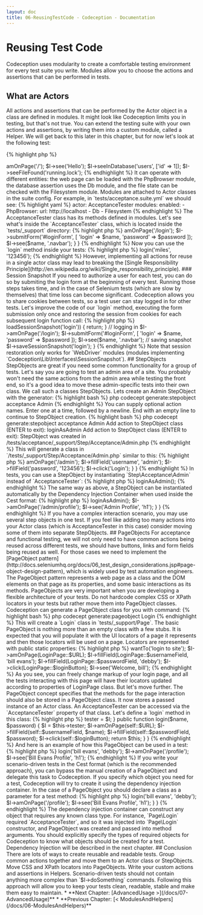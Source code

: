 ```yaml
---
layout: doc
title: 06-ReusingTestCode - Codeception - Documentation
---
```


# Reusing Test Code

Codeception uses modularity to create a comfortable testing environment for every test suite you write.
Modules allow you to choose the actions and assertions that can be performed in tests.

## What are Actors

All actions and assertions that can be performed by the Actor object in a class are defined in modules.
It might look like Codeception limits you in testing, but that's not true. You can extend the testing suite
with your own actions and assertions, by writing them into a custom module, called a Helper.
We will get back to this later in this chapter, but for now let's look at the following test:

{% highlight php %}

<?php
$I = new AcceptanceTester($scenario);
$I->amOnPage('/');
$I->see('Hello');
$I->seeInDatabase('users', ['id' => 1]);
$I->seeFileFound('running.lock');

{% endhighlight %}

It can operate with different entities: the web page can be loaded with the PhpBrowser module,
the database assertion uses the Db module, and the file state can be checked with the Filesystem module.

Modules are attached to Actor classes in the suite config.
For example, in `tests/acceptance.suite.yml` we should see:

{% highlight yaml %}

actor: AcceptanceTester
modules:
    enabled:
        - PhpBrowser:
            url: http://localhost
        - Db
        - Filesystem

{% endhighlight %}

The AcceptanceTester class has its methods defined in modules.
Let's see what's inside the `AcceptanceTester` class, which is located inside the `tests/_support` directory:

{% highlight php %}

<?php
/**
 * Inherited Methods
 * @method void wantToTest($text)
 * @method void wantTo($text)
 * @method void execute($callable)
 * @method void expectTo($prediction)
 * @method void expect($prediction)
 * @method void amGoingTo($argumentation)
 * @method void am($role)
 * @method void lookForwardTo($achieveValue)
 * @method void comment($description)
 * @method void haveFriend($name, $actorClass = null)
 *
 * @SuppressWarnings(PHPMD)
*/
class AcceptanceTester extends \Codeception\Actor
{
    use _generated\AcceptanceTesterActions;

   /**
    * Define custom actions here
    */
}

{% endhighlight %}

The most important part is the `_generated\AcceptanceTesterActions` trait, which is used as a proxy for enabled modules.
It knows which module executes which action and passes parameters into it.
This trait was created by running `codecept build` and is regenerated each time module or configuration changes.

### Authorization

It is recommended to put widely used actions inside an Actor class. A good example is the `login` action
which would probably be actively involved in acceptance or functional testing:

{% highlight php %}

<?php
class AcceptanceTester extends \Codeception\Actor
{
    // do not ever remove this line!
    use _generated\AcceptanceTesterActions;

    public function login($name, $password)
    {
        $I = $this;
        $I->amOnPage('/login');
        $I->submitForm('#loginForm', [
            'login' => $name,
            'password' => $password
        ]);
        $I->see($name, '.navbar');
    }
}

{% endhighlight %}

Now you can use the `login` method inside your tests:

{% highlight php %}

<?php
$I = new AcceptanceTester($scenario);
$I->login('miles', '123456');

{% endhighlight %}

However, implementing all actions for reuse in a single actor class may lead to
breaking the [Single Responsibility Principle](http://en.wikipedia.org/wiki/Single_responsibility_principle).

### Session Snapshot

If you need to authorize a user for each test, you can do so by submiting the login form at the beginning of every test.
Running those steps takes time, and in the case of Selenium tests (which are slow by themselves)
that time loss can become significant.

Codeception allows you to share cookies between tests, so a test user can stay logged in for other tests.

Let's improve the code of our `login` method, executing the form submission only once
and restoring the session from cookies for each subsequent login function call:

{% highlight php %}

<?php
    public function login($name, $password)
    {
        $I = $this;
        // if snapshot exists - skipping login
        if ($I->loadSessionSnapshot('login')) {
            return;
        }
        // logging in
        $I->amOnPage('/login');
        $I->submitForm('#loginForm', [
            'login' => $name,
            'password' => $password
        ]);
        $I->see($name, '.navbar');
         // saving snapshot
        $I->saveSessionSnapshot('login');
    }

{% endhighlight %}

Note that session restoration only works for `WebDriver` modules
(modules implementing `Codeception\Lib\Interfaces\SessionSnapshot`).

## StepObjects

StepObjects are great if you need some common functionality for a group of tests.
Let's say you are going to test an admin area of a site. You probably won't need the same actions from the admin area
while testing the front end, so it's a good idea to move these admin-specific tests into their own class.
We call such a classes StepObjects.

Lets create an Admin StepObject with the generator:

{% highlight bash %}

php codecept generate:stepobject acceptance Admin

{% endhighlight %}

You can supply optional action names. Enter one at a time, followed by a newline.
End with an empty line to continue to StepObject creation.

{% highlight bash %}

php codecept generate:stepobject acceptance Admin
Add action to StepObject class (ENTER to exit): loginAsAdmin
Add action to StepObject class (ENTER to exit):
StepObject was created in /tests/acceptance/_support/Step/Acceptance/Admin.php

{% endhighlight %}

This will generate a class in `/tests/_support/Step/Acceptance/Admin.php` similar to this:

{% highlight php %}

<?php
namespace Step\Acceptance;

class Admin extends \AcceptanceTester
{
    public function loginAsAdmin()
    {
        $I = $this;
    }
}

{% endhighlight %}

As you see, this class is very simple. It extends the `AcceptanceTester` class,
meaning it can access all the methods and properties of `AcceptanceTester`.

The `loginAsAdmin` method may be implemented like this:

{% highlight php %}

<?php
namespace Step\Acceptance;

class Admin extends \AcceptanceTester
{
    public function loginAsAdmin()
    {
        $I = $this;
        $I->amOnPage('/admin');
        $I->fillField('username', 'admin');
        $I->fillField('password', '123456');
        $I->click('Login');
    }
}

{% endhighlight %}

In tests, you can use a StepObject by instantiating `Step\Acceptance\Admin` instead of `AcceptanceTester`:

{% highlight php %}

<?php
use Step\Acceptance\Admin as AdminTester;

$I = new AdminTester($scenario);
$I->loginAsAdmin();

{% endhighlight %}

The same way as above, a StepObject can be instantiated automatically by the Dependency Injection Container
when used inside the Cest format:

{% highlight php %}

<?php
class UserCest
{
    function showUserProfile(\Step\Acceptance\Admin $I)
    {
        $I->loginAsAdmin();
        $I->amOnPage('/admin/profile');
        $I->see('Admin Profile', 'h1');
    }
}

{% endhighlight %}

If you have a complex interaction scenario, you may use several step objects in one test.
If you feel like adding too many actions into your Actor class
(which is AcceptanceTester in this case) consider moving some of them into separate StepObjects.

## PageObjects

For acceptance and functional testing, we will not only need to have common actions being reused across different tests,
we should have buttons, links and form fields being reused as well. For those cases we need to implement
the [PageObject pattern](http://docs.seleniumhq.org/docs/06_test_design_considerations.jsp#page-object-design-pattern),
which is widely used by test automation engineers. The PageObject pattern represents a web page as a class
and the DOM elements on that page as its properties, and some basic interactions as its methods.
PageObjects are very important when you are developing a flexible architecture of your tests.
Do not hardcode complex CSS or XPath locators in your tests but rather move them into PageObject classes.

Codeception can generate a PageObject class for you with command:

{% highlight bash %}

php codecept generate:pageobject Login

{% endhighlight %}

This will create a `Login` class in `tests/_support/Page`.
The basic PageObject is nothing more than an empty class with a few stubs.
It is expected that you will populate it with the UI locators of a page it represents
and then those locators will be used on a page.
Locators are represented with public static properties:

{% highlight php %}

<?php
namespace Page;

class Login
{
    public static $URL = '/login';

    public static $usernameField = '#mainForm #username';
    public static $passwordField = '#mainForm input[name=password]';
    public static $loginButton = '#mainForm input[type=submit]';
}

{% endhighlight %}

And this is how this page object can be used in a test:

{% highlight php %}

<?php
use Page\Login as LoginPage;

$I = new AcceptanceTester($scenario);
$I->wantTo('login to site');
$I->amOnPage(LoginPage::$URL);
$I->fillField(LoginPage::$usernameField, 'bill evans');
$I->fillField(LoginPage::$passwordField, 'debby');
$I->click(LoginPage::$loginButton);
$I->see('Welcome, bill');

{% endhighlight %}

As you see, you can freely change markup of your login page, and all the tests interacting with this page
will have their locators updated according to properties of LoginPage class.

But let's move further. The PageObject concept specifies that the methods for the page interaction
should also be stored in a PageObject class. It now stores a passed instance of an Actor class.
An AcceptanceTester can be accessed via the `AcceptanceTester` property of that class.
Let's define a `login` method in this class:

{% highlight php %}

<?php
namespace Page;

class Login
{
    public static $URL = '/login';

    public static $usernameField = '#mainForm #username';
    public static $passwordField = '#mainForm input[name=password]';
    public static $loginButton = '#mainForm input[type=submit]';

    /**
     * @var AcceptanceTester
     */
    protected $tester;

    public function __construct(\AcceptanceTester $I)
    {
        $this->tester = $I;
    }

    public function login($name, $password)
    {
        $I = $this->tester;

        $I->amOnPage(self::$URL);
        $I->fillField(self::$usernameField, $name);
        $I->fillField(self::$passwordField, $password);
        $I->click(self::$loginButton);

        return $this;
    }
}

{% endhighlight %}

And here is an example of how this PageObject can be used in a test:

{% highlight php %}

<?php
use Page\Login as LoginPage;

$I = new AcceptanceTester($scenario);
$loginPage = new LoginPage($I);
$loginPage->login('bill evans', 'debby');
$I->amOnPage('/profile');
$I->see('Bill Evans Profile', 'h1');

{% endhighlight %}

If you write your scenario-driven tests in the Cest format (which is the recommended approach),
you can bypass the manual creation of a PageObject and delegate this task to Codeception.
If you specify which object you need for a test, Codeception will try to create it using the dependency injection container.
In the case of a PageObject you should declare a class as a parameter for a test method:

{% highlight php %}

<?php
class UserCest
{
    function showUserProfile(AcceptanceTester $I, \Page\Login $loginPage)
    {
        $loginPage->login('bill evans', 'debby');
        $I->amOnPage('/profile');
        $I->see('Bill Evans Profile', 'h1');
    }
}

{% endhighlight %}

The dependency injection container can construct any object that requires any known class type.
For instance, `Page\Login` required `AcceptanceTester`, and so it was injected into `Page\Login` constructor,
and PageObject was created and passed into method arguments. You should explicitly specify
the types of required objects for Codeception to know what objects should be created for a test.
Dependency Injection will be described in the next chapter.

## Conclusion

There are lots of ways to create reusable and readable tests. Group common actions together
and move them to an Actor class or StepObjects. Move CSS and XPath locators into PageObjects.
Write your custom actions and assertions in Helpers.
Scenario-driven tests should not contain anything more complex than `$I->doSomething` commands.
Following this approach will allow you to keep your tests clean, readable, stable and make them easy to maintain.




* **Next Chapter: [AdvancedUsage >](/docs/07-AdvancedUsage)**
* **Previous Chapter: [< ModulesAndHelpers](/docs/06-ModulesAndHelpers)**